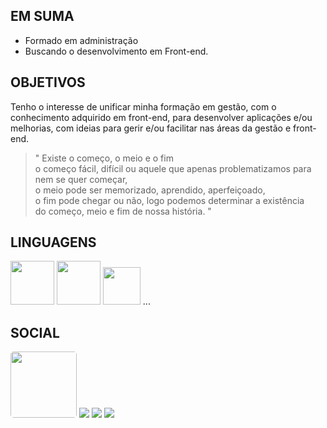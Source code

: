 ## EM SUMA

- Formado em administração
- Buscando o desenvolvimento em Front-end.

## OBJETIVOS

  Tenho o interesse de unificar minha formação em gestão, com o conhecimento adquirido em front-end,
  para desenvolver aplicações e/ou melhorias, com ideias para gerir e/ou facilitar nas áreas da gestão
  e front-end.
 
>" Existe o começo, o meio e o fim<br >
 >o começo fácil, difícil ou aquele que apenas problematizamos para nem se quer começar,<br >
 >o meio pode ser memorizado, aprendido, aperfeiçoado,<br >
 >o fim pode chegar ou não, logo podemos determinar a existência<br >
 >do começo, meio e fim de nossa história. "

<!-- <div>
  <a href="https://github.com/MiguelHCJS">
  <img height="200em" src="https://github-readme-stats.vercel.app/api?username=MiguelHCJS&show_icons=true&theme=great-gatsby&include_all_commits=true&count_private=true&locale=pt-br&hide=stars"/>
  <img height="250em" src="https://github-readme-stats.vercel.app/api/top-langs/?username=MiguelHCJS&layout=compact&langs_count=8&theme=great-gatsby&locale=pt-br"/> 
</div> -->

## LINGUAGENS
<div style='display: inline-block;'>
  <img width='70em' src="https://cdn.jsdelivr.net/gh/devicons/devicon/icons/html5/html5-plain-wordmark.svg" />
  <img width='70em' src="https://cdn.jsdelivr.net/gh/devicons/devicon/icons/css3/css3-plain-wordmark.svg" />
  <img width='60em' src="https://cdn.jsdelivr.net/gh/devicons/devicon/icons/javascript/javascript-plain.svg" />
  ...
<div>

  
## SOCIAL
<div style='display: inline-block;'>
  <a href='https://codepen.io/Miguel-HCJS' target='_blank'><img width='106em' style='border-radius: 5px;' src="https://img.shields.io/badge/CodePen-white?style=for-the-badge&logo=codepen&logoColor=black" /></a>
  <a href='https://www.linkedin.com/in/miguel-ten%C3%B3rio-b34a24140/' target='_blank'><img src="https://img.shields.io/badge/LinkedIn-0077B5?style=for-the-badge&logo=linkedin&logoColor=white" /></a>
  <a href='https://www.instagram.com/miguelhcssjs/' target='_blank'><img src='https://img.shields.io/badge/Instagram-E4405F?style=for-the-badge&logo=instagram&logoColor=white' /></a>
  <a href='https://www.facebook.com/miguel.esseker' target='_blank'><img src="https://img.shields.io/badge/Facebook-1877F2?style=for-the-badge&logo=facebook&logoColor=white" /></a>
</div>
